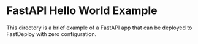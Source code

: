 # FastAPI Hello World Example
This directory is a brief example of a FastAPI app that can be deployed to FastDeploy with zero configuration.
